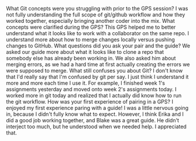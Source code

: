 
What Git concepts were you struggling with prior to the GPS session?
  I was not fully understanding the full scope of git/github workflow and how they worked together, especially bringing another coder into the mix.
What concepts were clarified during the GPS?
  This GPS helped me to better understand what it looks like to work with a collaborator on the same repo. I understand more about how to merge changes locally versus pushing changes to GitHub.
What questions did you ask your pair and the guide?
  We asked our guide more about what it looks like to clone a repo that somebody else has already been working in. We also asked him about merging errors, as we had a hard time at first actually creating the errors we were supposed to merge.
What still confuses you about Git?
  I don't know that I'd really say that I'm confused by git per say. I just think I understand it more and more each time I use it. For example, I finished week 1's assignments yesterday and moved onto week 2's assignments today. I worked more in git today and realized that I actually did know how to run the git workflow.
How was your first experience of pairing in a GPS?
  I enjoyed my first experience paring with a guide! I was a little nervous going in, because I didn't fully know what to expect. However, I think Erika and I did a good job working together, and Blake was a great guide. He didn't interject too much, but he understood when we needed help. I appreciated that.